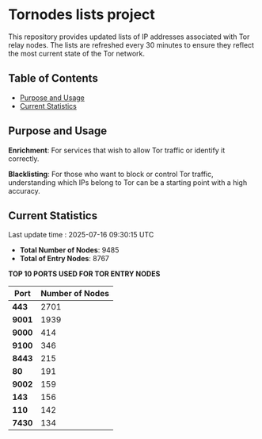 # Tornodes lists project

This repository provides updated lists of IP addresses associated with Tor relay nodes. The lists are refreshed every 30 minutes to ensure they reflect the most current state of the Tor network.

## Table of Contents

- [Purpose and Usage](#purpose-and-usage)
- [Current Statistics](#current-statistics)


## Purpose and Usage

**Enrichment**: For services that wish to allow Tor traffic or identify it correctly.

**Blacklisting**: For those who want to block or control Tor traffic, understanding which IPs belong to Tor can be a starting point with a high accuracy.

## Current Statistics

Last update time : 2025-07-16 09:30:15 UTC

- **Total Number of Nodes**: 9485
- **Total of Entry Nodes**: 8767

**TOP 10 PORTS USED FOR TOR ENTRY NODES**

| **Port** | **Number of Nodes** |
|------|-----------------|
| **443**   | 2701  |
| **9001**   | 1939  |
| **9000**   | 414  |
| **9100**   | 346  |
| **8443**   | 215  |
| **80**   | 191  |
| **9002**   | 159  |
| **143**   | 156  |
| **110**   | 142  |
| **7430**   | 134  |

